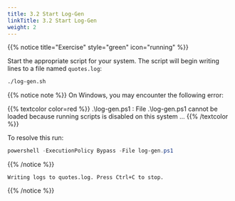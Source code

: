 ```yaml
---
title: 3.2 Start Log-Gen
linkTitle: 3.2 Start Log-Gen
weight: 2
---
```


{{% notice title="Exercise" style="green" icon="running" %}}

Start the appropriate script for your system. The script will begin writing lines to a file named `quotes.log`:

```sh
./log-gen.sh
```

{{% notice note %}}
On Windows, you may encounter the following error:

{{% textcolor color=red %}}
.\log-gen.ps1 : File .\log-gen.ps1 cannot be loaded because running scripts is disabled on this system ...
{{% /textcolor %}}

To resolve this run:

```ps1
powershell -ExecutionPolicy Bypass -File log-gen.ps1
```

{{% /notice %}}

```text
Writing logs to quotes.log. Press Ctrl+C to stop.
```

{{% /notice %}}
